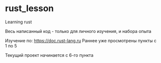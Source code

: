 # rust_lesson
Learning rust

Весь написанный код - только для личного изучения, и набора опыта

Изучение по: https://doc.rust-lang.ru
Раннее уже просмотрены пункты с 1 по 5

Текущий проект начинается с 6-го пункта
